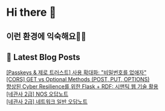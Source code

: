 # Hi there 👋

## 이런 환경에 익숙해요✍🏼

## 📕 Latest Blog Posts

<a href=https://honge1122.tistory.com/58>[Passkeys &amp; 제로 트러스트] 사용 확대화: &quot;비밀번호를 없애자&quot;</a></br><a href=https://honge1122.tistory.com/57>[CORS] GET vs Optional Methods (POST, PUT, OPTIONS)</a></br><a href=https://honge1122.tistory.com/56>향상된 Cyber Resilience를 위한 Flask + RDF: 시맨틱 웹 기술 활용</a></br><a href=https://honge1122.tistory.com/55>[네관사 2급] NOS 오답노트</a></br><a href=https://honge1122.tistory.com/54>[네관사 2급] 네트워크 일반 오답노트</a></br>
